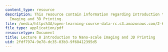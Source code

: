 ```yaml
---
content_type: resource
description: This resource contain information regarding Introduction to Nano-scale
  Imaging and 3D Printing.
file: /media/https%3A/open-learning-course-data-rc.s3.amazonaws.com/2-674-micro-nano-engineering-laboratory-spring-2016/2fdf79749e78dc3503b39f68412395d5_MIT2_674S16_Lec8Intro.pdf
file_type: application/pdf
resourcetype: Document
title: Lecture 8 Introduction to Nano-scale Imaging and 3D Printing
uid: 2fdf7974-9e78-dc35-03b3-9f68412395d5
---
```

